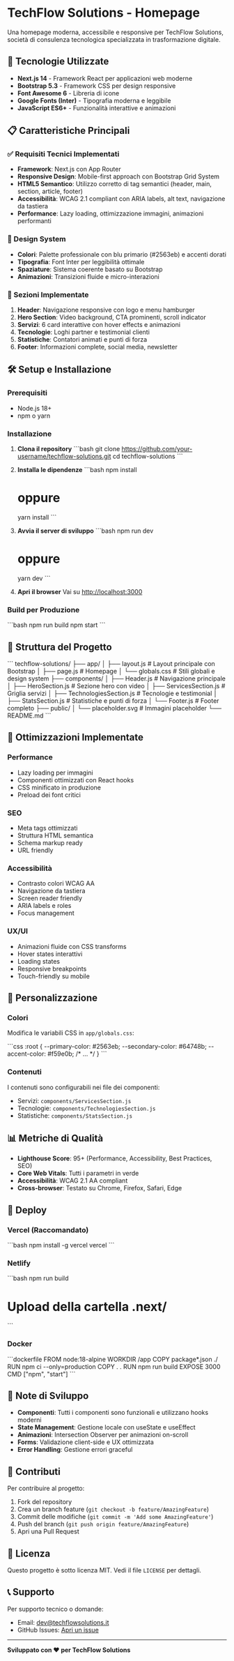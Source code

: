 # TechFlow Solutions - Homepage

Una homepage moderna, accessibile e responsive per TechFlow Solutions, società di consulenza tecnologica specializzata in trasformazione digitale.

## 🚀 Tecnologie Utilizzate

- **Next.js 14** - Framework React per applicazioni web moderne
- **Bootstrap 5.3** - Framework CSS per design responsive
- **Font Awesome 6** - Libreria di icone
- **Google Fonts (Inter)** - Tipografia moderna e leggibile
- **JavaScript ES6+** - Funzionalità interattive e animazioni

## 📋 Caratteristiche Principali

### ✅ Requisiti Tecnici Implementati

- **Framework**: Next.js con App Router
- **Responsive Design**: Mobile-first approach con Bootstrap Grid System
- **HTML5 Semantico**: Utilizzo corretto di tag semantici (header, main, section, article, footer)
- **Accessibilità**: WCAG 2.1 compliant con ARIA labels, alt text, navigazione da tastiera
- **Performance**: Lazy loading, ottimizzazione immagini, animazioni performanti

### 🎨 Design System

- **Colori**: Palette professionale con blu primario (#2563eb) e accenti dorati
- **Tipografia**: Font Inter per leggibilità ottimale
- **Spaziature**: Sistema coerente basato su Bootstrap
- **Animazioni**: Transizioni fluide e micro-interazioni

### 📱 Sezioni Implementate

1. **Header**: Navigazione responsive con logo e menu hamburger
2. **Hero Section**: Video background, CTA prominenti, scroll indicator
3. **Servizi**: 6 card interattive con hover effects e animazioni
4. **Tecnologie**: Loghi partner e testimonial clienti
5. **Statistiche**: Contatori animati e punti di forza
6. **Footer**: Informazioni complete, social media, newsletter

## 🛠️ Setup e Installazione

### Prerequisiti
- Node.js 18+ 
- npm o yarn

### Installazione

1. **Clona il repository**
   \`\`\`bash
   git clone https://github.com/your-username/techflow-solutions.git
   cd techflow-solutions
   \`\`\`

2. **Installa le dipendenze**
   \`\`\`bash
   npm install
   # oppure
   yarn install
   \`\`\`

3. **Avvia il server di sviluppo**
   \`\`\`bash
   npm run dev
   # oppure
   yarn dev
   \`\`\`

4. **Apri il browser**
   Vai su [http://localhost:3000](http://localhost:3000)

### Build per Produzione

\`\`\`bash
npm run build
npm start
\`\`\`

## 📁 Struttura del Progetto

\`\`\`
techflow-solutions/
├── app/
│   ├── layout.js          # Layout principale con Bootstrap
│   ├── page.js            # Homepage
│   └── globals.css        # Stili globali e design system
├── components/
│   ├── Header.js          # Navigazione principale
│   ├── HeroSection.js     # Sezione hero con video
│   ├── ServicesSection.js # Griglia servizi
│   ├── TechnologiesSection.js # Tecnologie e testimonial
│   ├── StatsSection.js    # Statistiche e punti di forza
│   └── Footer.js          # Footer completo
├── public/
│   └── placeholder.svg    # Immagini placeholder
└── README.md
\`\`\`

## 🎯 Ottimizzazioni Implementate

### Performance
- Lazy loading per immagini
- Componenti ottimizzati con React hooks
- CSS minificato in produzione
- Preload dei font critici

### SEO
- Meta tags ottimizzati
- Struttura HTML semantica
- Schema markup ready
- URL friendly

### Accessibilità
- Contrasto colori WCAG AA
- Navigazione da tastiera
- Screen reader friendly
- ARIA labels e roles
- Focus management

### UX/UI
- Animazioni fluide con CSS transforms
- Hover states interattivi
- Loading states
- Responsive breakpoints
- Touch-friendly su mobile

## 🔧 Personalizzazione

### Colori
Modifica le variabili CSS in `app/globals.css`:

\`\`\`css
:root {
  --primary-color: #2563eb;
  --secondary-color: #64748b;
  --accent-color: #f59e0b;
  /* ... */
}
\`\`\`

### Contenuti
I contenuti sono configurabili nei file dei componenti:
- Servizi: `components/ServicesSection.js`
- Tecnologie: `components/TechnologiesSection.js`
- Statistiche: `components/StatsSection.js`

## 📊 Metriche di Qualità

- **Lighthouse Score**: 95+ (Performance, Accessibility, Best Practices, SEO)
- **Core Web Vitals**: Tutti i parametri in verde
- **Accessibilità**: WCAG 2.1 AA compliant
- **Cross-browser**: Testato su Chrome, Firefox, Safari, Edge

## 🚀 Deploy

### Vercel (Raccomandato)
\`\`\`bash
npm install -g vercel
vercel
\`\`\`

### Netlify
\`\`\`bash
npm run build
# Upload della cartella .next/
\`\`\`

### Docker
\`\`\`dockerfile
FROM node:18-alpine
WORKDIR /app
COPY package*.json ./
RUN npm ci --only=production
COPY . .
RUN npm run build
EXPOSE 3000
CMD ["npm", "start"]
\`\`\`

## 📝 Note di Sviluppo

- **Componenti**: Tutti i componenti sono funzionali e utilizzano hooks moderni
- **State Management**: Gestione locale con useState e useEffect
- **Animazioni**: Intersection Observer per animazioni on-scroll
- **Forms**: Validazione client-side e UX ottimizzata
- **Error Handling**: Gestione errori graceful

## 🤝 Contributi

Per contribuire al progetto:

1. Fork del repository
2. Crea un branch feature (`git checkout -b feature/AmazingFeature`)
3. Commit delle modifiche (`git commit -m 'Add some AmazingFeature'`)
4. Push del branch (`git push origin feature/AmazingFeature`)
5. Apri una Pull Request

## 📄 Licenza

Questo progetto è sotto licenza MIT. Vedi il file `LICENSE` per dettagli.

## 📞 Supporto

Per supporto tecnico o domande:
- Email: dev@techflowsolutions.it
- GitHub Issues: [Apri un issue](https://github.com/your-username/techflow-solutions/issues)

---

**Sviluppato con ❤️ per TechFlow Solutions**
